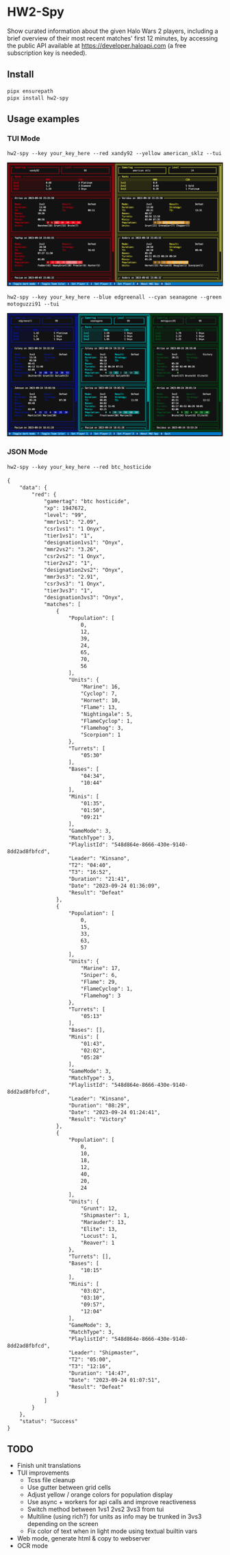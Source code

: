 # HW2-Spy
Show curated information about the given Halo Wars 2 players, including a brief overview of their most recent matches' first 12 minutes, by accessing the public API available at https://developer.haloapi.com (a free subscription key is needed).

## Install
```
pipx ensurepath
pipx install hw2-spy
```
## Usage examples

### TUI Mode
```
hw2-spy --key your_key_here --red xandy92 --yellow american_sklz --tui
```
![](https://github.com/rtstrats/hw2-spy/blob/de2e7cfed826eb93bb4a7f4d2f5eb5c2f16db1c5/src/assets/images/hw2-spy-2vs2-red.png?raw=True)

```
hw2-spy --key your_key_here --blue edgreenall --cyan seanagone --green motoguzzi91 --tui
```
![](https://github.com/rtstrats/hw2-spy/blob/de2e7cfed826eb93bb4a7f4d2f5eb5c2f16db1c5/src/assets/images/hw2-spy-3vs3-blue.png?raw=True)

### JSON Mode
```
hw2-spy --key your_key_here --red btc_hosticide

{
    "data": {
        "red": {
            "gamertag": "btc hosticide",
            "xp": 1947672,
            "level": "99",
            "mmr1vs1": "2.09",
            "csr1vs1": "1 Onyx",
            "tier1vs1": "1",
            "designation1vs1": "Onyx",
            "mmr2vs2": "3.26",
            "csr2vs2": "1 Onyx",
            "tier2vs2": "1",
            "designation2vs2": "Onyx",
            "mmr3vs3": "2.91",
            "csr3vs3": "1 Onyx",
            "tier3vs3": "1",
            "designation3vs3": "Onyx",
            "matches": [
                {
                    "Population": [
                        0,
                        12,
                        39,
                        24,
                        65,
                        70,
                        56
                    ],
                    "Units": {
                        "Marine": 16,
                        "Cyclop": 7,
                        "Hornet": 10,
                        "Flame": 13,
                        "Nightingale": 5,
                        "FlameCyclop": 1,
                        "Flamehog": 3,
                        "Scorpion": 1
                    },
                    "Turrets": [
                        "05:30"
                    ],
                    "Bases": [
                        "04:34",
                        "10:44"
                    ],
                    "Minis": [
                        "01:35",
                        "01:50",
                        "09:21"
                    ],
                    "GameMode": 3,
                    "MatchType": 3,
                    "PlaylistId": "548d864e-8666-430e-9140-8dd2ad8fbfcd",
                    "Leader": "Kinsano",
                    "T2": "04:40",
                    "T3": "16:52",
                    "Duration": "21:41",
                    "Date": "2023-09-24 01:36:09",
                    "Result": "Defeat"
                },
                {
                    "Population": [
                        0,
                        15,
                        33,
                        63,
                        57
                    ],
                    "Units": {
                        "Marine": 17,
                        "Sniper": 6,
                        "Flame": 29,
                        "FlameCyclop": 1,
                        "Flamehog": 3
                    },
                    "Turrets": [
                        "05:13"
                    ],
                    "Bases": [],
                    "Minis": [
                        "01:43",
                        "02:02",
                        "05:28"
                    ],
                    "GameMode": 3,
                    "MatchType": 3,
                    "PlaylistId": "548d864e-8666-430e-9140-8dd2ad8fbfcd",
                    "Leader": "Kinsano",
                    "Duration": "08:29",
                    "Date": "2023-09-24 01:24:41",
                    "Result": "Victory"
                },
                {
                    "Population": [
                        0,
                        10,
                        18,
                        12,
                        40,
                        20,
                        24
                    ],
                    "Units": {
                        "Grunt": 12,
                        "Shipmaster": 1,
                        "Marauder": 13,
                        "Elite": 13,
                        "Locust": 1,
                        "Reaver": 1
                    },
                    "Turrets": [],
                    "Bases": [
                        "10:15"
                    ],
                    "Minis": [
                        "03:02",
                        "03:10",
                        "09:57",
                        "12:04"
                    ],
                    "GameMode": 3,
                    "MatchType": 3,
                    "PlaylistId": "548d864e-8666-430e-9140-8dd2ad8fbfcd",
                    "Leader": "Shipmaster",
                    "T2": "05:00",
                    "T3": "12:16",
                    "Duration": "14:47",
                    "Date": "2023-09-24 01:07:51",
                    "Result": "Defeat"
                }
            ]
        }
    },
    "status": "Success"
}
```

## TODO
- Finish unit translations
- TUI improvements
  - Tcss file cleanup
  - Use gutter between grid cells
  - Adjust yellow / orange colors for population display
  - Use async + workers for api calls and improve reactiveness
  - Switch method between 1vs1 2vs2 3vs3 from tui
  - Multiline (using rich?) for units as info may be trunked in 3vs3 depending on the screen
  - Fix color of text when in light mode using textual builtin vars 
- Web mode, generate html & copy to webserver
- OCR mode 

